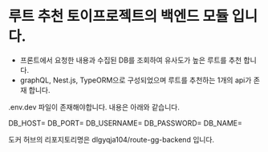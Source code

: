 # 루트 추천 토이프로젝트의 백엔드 모듈 입니다.
- 프론트에서 요청한 내용과 수집된 DB를 조회하여 유사도가 높은 루트를 추천 합니다.
- graphQL, Nest.js, TypeORM으로 구성되었으며 루트를 추천하는 1개의 api가 존재 합니다.

.env.dev 파일이 존재해야합니다. 내용은 아래와 같습니다.

DB_HOST=
DB_PORT=
DB_USERNAME=
DB_PASSWORD=
DB_NAME=

도커 허브의 리포지토리명은
dlgyqja104/route-gg-backend 입니다.
